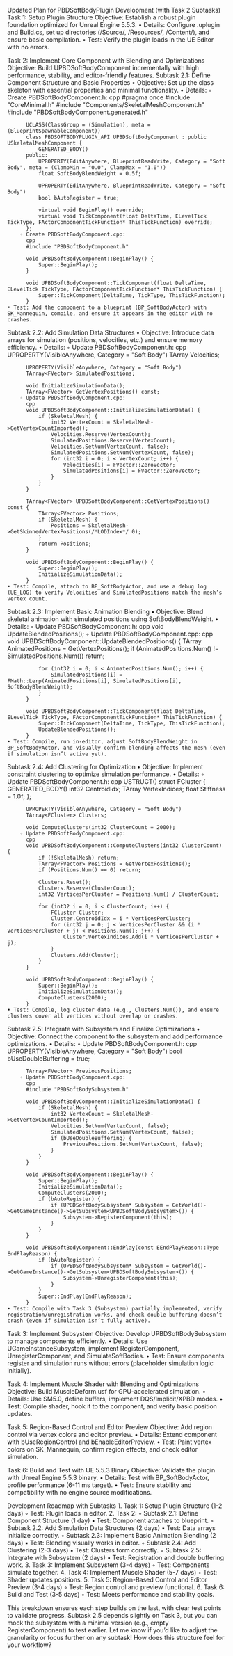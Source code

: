 Updated Plan for PBDSoftBodyPlugin Development (with Task 2 Subtasks)
Task 1: Setup Plugin Structure
Objective: Establish a robust plugin foundation optimized for Unreal Engine 5.5.3.
    • Details: Configure .uplugin and Build.cs, set up directories (/Source/, /Resources/, /Content/), and ensure basic compilation.
    • Test: Verify the plugin loads in the UE Editor with no errors.

Task 2: Implement Core Component with Blending and Optimizations
Objective: Build UPBDSoftBodyComponent incrementally with high performance, stability, and editor-friendly features.
Subtask 2.1: Define Component Structure and Basic Properties
    • Objective: Set up the class skeleton with essential properties and minimal functionality.
    • Details:
        ◦ Create PBDSoftBodyComponent.h:
          cpp
          #pragma once
          #include "CoreMinimal.h"
          #include "Components/SkeletalMeshComponent.h"
          #include "PBDSoftBodyComponent.generated.h"
          
          UCLASS(ClassGroup = (Simulation), meta = (BlueprintSpawnableComponent))
          class PBDSOFTBODYPLUGIN_API UPBDSoftBodyComponent : public USkeletalMeshComponent {
              GENERATED_BODY()
          public:
              UPROPERTY(EditAnywhere, BlueprintReadWrite, Category = "Soft Body", meta = (ClampMin = "0.0", ClampMax = "1.0"))
              float SoftBodyBlendWeight = 0.5f;
          
              UPROPERTY(EditAnywhere, BlueprintReadWrite, Category = "Soft Body")
              bool bAutoRegister = true;
          
              virtual void BeginPlay() override;
              virtual void TickComponent(float DeltaTime, ELevelTick TickType, FActorComponentTickFunction* ThisTickFunction) override;
          };
        ◦ Create PBDSoftBodyComponent.cpp:
          cpp
          #include "PBDSoftBodyComponent.h"
          
          void UPBDSoftBodyComponent::BeginPlay() {
              Super::BeginPlay();
          }
          
          void UPBDSoftBodyComponent::TickComponent(float DeltaTime, ELevelTick TickType, FActorComponentTickFunction* ThisTickFunction) {
              Super::TickComponent(DeltaTime, TickType, ThisTickFunction);
          }
    • Test: Add the component to a blueprint (BP_SoftBodyActor) with SK_Mannequin, compile, and ensure it appears in the editor with no crashes.
Subtask 2.2: Add Simulation Data Structures
    • Objective: Introduce data arrays for simulation (positions, velocities, etc.) and ensure memory efficiency.
    • Details:
        ◦ Update PBDSoftBodyComponent.h:
          cpp
          UPROPERTY(VisibleAnywhere, Category = "Soft Body")
          TArray<FVector> Velocities;
          
          UPROPERTY(VisibleAnywhere, Category = "Soft Body")
          TArray<FVector> SimulatedPositions;
          
          void InitializeSimulationData();
          TArray<FVector> GetVertexPositions() const;
        ◦ Update PBDSoftBodyComponent.cpp:
          cpp
          void UPBDSoftBodyComponent::InitializeSimulationData() {
              if (SkeletalMesh) {
                  int32 VertexCount = SkeletalMesh->GetVertexCountImported();
                  Velocities.Reserve(VertexCount);
                  SimulatedPositions.Reserve(VertexCount);
                  Velocities.SetNum(VertexCount, false);
                  SimulatedPositions.SetNum(VertexCount, false);
                  for (int32 i = 0; i < VertexCount; i++) {
                      Velocities[i] = FVector::ZeroVector;
                      SimulatedPositions[i] = FVector::ZeroVector;
                  }
              }
          }
          
          TArray<FVector> UPBDSoftBodyComponent::GetVertexPositions() const {
              TArray<FVector> Positions;
              if (SkeletalMesh) {
                  Positions = SkeletalMesh->GetSkinnedVertexPositions(/*LODIndex*/ 0);
              }
              return Positions;
          }
          
          void UPBDSoftBodyComponent::BeginPlay() {
              Super::BeginPlay();
              InitializeSimulationData();
          }
    • Test: Compile, attach to BP_SoftBodyActor, and use a debug log (UE_LOG) to verify Velocities and SimulatedPositions match the mesh’s vertex count.
Subtask 2.3: Implement Basic Animation Blending
    • Objective: Blend skeletal animation with simulated positions using SoftBodyBlendWeight.
    • Details:
        ◦ Update PBDSoftBodyComponent.h:
          cpp
          void UpdateBlendedPositions();
        ◦ Update PBDSoftBodyComponent.cpp:
          cpp
          void UPBDSoftBodyComponent::UpdateBlendedPositions() {
              TArray<FVector> AnimatedPositions = GetVertexPositions();
              if (AnimatedPositions.Num() != SimulatedPositions.Num()) return;
          
              for (int32 i = 0; i < AnimatedPositions.Num(); i++) {
                  SimulatedPositions[i] = FMath::Lerp(AnimatedPositions[i], SimulatedPositions[i], SoftBodyBlendWeight);
              }
          }
          
          void UPBDSoftBodyComponent::TickComponent(float DeltaTime, ELevelTick TickType, FActorComponentTickFunction* ThisTickFunction) {
              Super::TickComponent(DeltaTime, TickType, ThisTickFunction);
              UpdateBlendedPositions();
          }
    • Test: Compile, run in-editor, adjust SoftBodyBlendWeight in BP_SoftBodyActor, and visually confirm blending affects the mesh (even if simulation isn’t active yet).
Subtask 2.4: Add Clustering for Optimization
    • Objective: Implement constraint clustering to optimize simulation performance.
    • Details:
        ◦ Update PBDSoftBodyComponent.h:
          cpp
          USTRUCT()
          struct FCluster {
              GENERATED_BODY()
              int32 CentroidIdx;
              TArray<int32> VertexIndices;
              float Stiffness = 1.0f;
          };
          
          UPROPERTY(VisibleAnywhere, Category = "Soft Body")
          TArray<FCluster> Clusters;
          
          void ComputeClusters(int32 ClusterCount = 2000);
        ◦ Update PBDSoftBodyComponent.cpp:
          cpp
          void UPBDSoftBodyComponent::ComputeClusters(int32 ClusterCount) {
              if (!SkeletalMesh) return;
              TArray<FVector> Positions = GetVertexPositions();
              if (Positions.Num() == 0) return;
          
              Clusters.Reset();
              Clusters.Reserve(ClusterCount);
              int32 VerticesPerCluster = Positions.Num() / ClusterCount;
          
              for (int32 i = 0; i < ClusterCount; i++) {
                  FCluster Cluster;
                  Cluster.CentroidIdx = i * VerticesPerCluster;
                  for (int32 j = 0; j < VerticesPerCluster && (i * VerticesPerCluster + j) < Positions.Num(); j++) {
                      Cluster.VertexIndices.Add(i * VerticesPerCluster + j);
                  }
                  Clusters.Add(Cluster);
              }
          }
          
          void UPBDSoftBodyComponent::BeginPlay() {
              Super::BeginPlay();
              InitializeSimulationData();
              ComputeClusters(2000);
          }
    • Test: Compile, log cluster data (e.g., Clusters.Num()), and ensure clusters cover all vertices without overlap or crashes.
Subtask 2.5: Integrate with Subsystem and Finalize Optimizations
    • Objective: Connect the component to the subsystem and add performance optimizations.
    • Details:
        ◦ Update PBDSoftBodyComponent.h:
          cpp
          UPROPERTY(VisibleAnywhere, Category = "Soft Body")
          bool bUseDoubleBuffering = true;
          
          TArray<FVector> PreviousPositions;
        ◦ Update PBDSoftBodyComponent.cpp:
          cpp
          #include "PBDSoftBodySubsystem.h"
          
          void UPBDSoftBodyComponent::InitializeSimulationData() {
              if (SkeletalMesh) {
                  int32 VertexCount = SkeletalMesh->GetVertexCountImported();
                  Velocities.SetNum(VertexCount, false);
                  SimulatedPositions.SetNum(VertexCount, false);
                  if (bUseDoubleBuffering) {
                      PreviousPositions.SetNum(VertexCount, false);
                  }
              }
          }
          
          void UPBDSoftBodyComponent::BeginPlay() {
              Super::BeginPlay();
              InitializeSimulationData();
              ComputeClusters(2000);
              if (bAutoRegister) {
                  if (UPBDSoftBodySubsystem* Subsystem = GetWorld()->GetGameInstance()->GetSubsystem<UPBDSoftBodySubsystem>()) {
                      Subsystem->RegisterComponent(this);
                  }
              }
          }
          
          void UPBDSoftBodyComponent::EndPlay(const EEndPlayReason::Type EndPlayReason) {
              if (bAutoRegister) {
                  if (UPBDSoftBodySubsystem* Subsystem = GetWorld()->GetGameInstance()->GetSubsystem<UPBDSoftBodySubsystem>()) {
                      Subsystem->UnregisterComponent(this);
                  }
              }
              Super::EndPlay(EndPlayReason);
          }
    • Test: Compile with Task 3 (Subsystem) partially implemented, verify registration/unregistration works, and check double buffering doesn’t crash (even if simulation isn’t fully active).

Task 3: Implement Subsystem
Objective: Develop UPBDSoftBodySubsystem to manage components efficiently.
    • Details: Use UGameInstanceSubsystem, implement RegisterComponent, UnregisterComponent, and SimulateSoftBodies.
    • Test: Ensure components register and simulation runs without errors (placeholder simulation logic initially).

Task 4: Implement Muscle Shader with Blending and Optimizations
Objective: Build MuscleDeform.usf for GPU-accelerated simulation.
    • Details: Use SM5.0, define buffers, implement DQS/Implicit/XPBD modes.
    • Test: Compile shader, hook it to the component, and verify basic position updates.

Task 5: Region-Based Control and Editor Preview
Objective: Add region control via vertex colors and editor preview.
    • Details: Extend component with bUseRegionControl and bEnableEditorPreview.
    • Test: Paint vertex colors on SK_Mannequin, confirm region effects, and check editor simulation.

Task 6: Build and Test with UE 5.5.3 Binary
Objective: Validate the plugin with Unreal Engine 5.5.3 binary.
    • Details: Test with BP_SoftBodyActor, profile performance (6-11 ms target).
    • Test: Ensure stability and compatibility with no engine source modifications.

Development Roadmap with Subtasks
    1. Task 1: Setup Plugin Structure (1-2 days)
        ◦ Test: Plugin loads in editor.
    2. Task 2:
        ◦ Subtask 2.1: Define Component Structure (1 day)
            ▪ Test: Component attaches to blueprint.
        ◦ Subtask 2.2: Add Simulation Data Structures (2 days)
            ▪ Test: Data arrays initialize correctly.
        ◦ Subtask 2.3: Implement Basic Animation Blending (2 days)
            ▪ Test: Blending visually works in editor.
        ◦ Subtask 2.4: Add Clustering (2-3 days)
            ▪ Test: Clusters form correctly.
        ◦ Subtask 2.5: Integrate with Subsystem (2 days)
            ▪ Test: Registration and double buffering work.
    3. Task 3: Implement Subsystem (3-4 days)
        ◦ Test: Components simulate together.
    4. Task 4: Implement Muscle Shader (5-7 days)
        ◦ Test: Shader updates positions.
    5. Task 5: Region-Based Control and Editor Preview (3-4 days)
        ◦ Test: Region control and preview functional.
    6. Task 6: Build and Test (3-5 days)
        ◦ Test: Meets performance and stability goals.

This breakdown ensures each step builds on the last, with clear test points to validate progress. Subtask 2.5 depends slightly on Task 3, but you can mock the subsystem with a minimal version (e.g., empty RegisterComponent) to test earlier. Let me know if you’d like to adjust the granularity or focus further on any subtask! How does this structure feel for your workflow?
